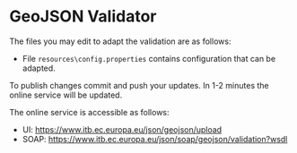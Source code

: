 # GeoJSON Validator

The files you may edit to adapt the validation are as follows:
* File `resources\config.properties` contains configuration that can be adapted.

To publish changes commit and push your updates. In 1-2 minutes the online service will be updated.

The online service is accessible as follows:
* UI: https://www.itb.ec.europa.eu/json/geojson/upload
* SOAP: https://www.itb.ec.europa.eu/json/soap/geojson/validation?wsdl
